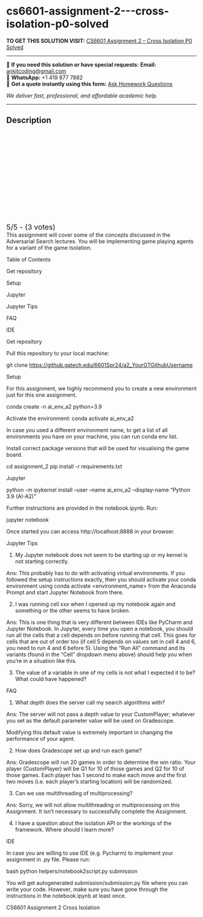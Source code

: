 # cs6601-assignment-2---cross-isolation-p0-solved
**TO GET THIS SOLUTION VISIT:** [CS6601 Assignment 2 – Cross Isolation P0 Solved](https://www.ankitcodinghub.com/product/cs6601-assignment-2-cross-isolation-p0-solved/)


---

📩 **If you need this solution or have special requests:** **Email:** ankitcoding@gmail.com  
📱 **WhatsApp:** +1 419 877 7882  
📄 **Get a quote instantly using this form:** [Ask Homework Questions](https://www.ankitcodinghub.com/services/ask-homework-questions/)

*We deliver fast, professional, and affordable academic help.*

---

<h2>Description</h2>



<div class="kk-star-ratings kksr-auto kksr-align-center kksr-valign-top" data-payload="{&quot;align&quot;:&quot;center&quot;,&quot;id&quot;:&quot;125234&quot;,&quot;slug&quot;:&quot;default&quot;,&quot;valign&quot;:&quot;top&quot;,&quot;ignore&quot;:&quot;&quot;,&quot;reference&quot;:&quot;auto&quot;,&quot;class&quot;:&quot;&quot;,&quot;count&quot;:&quot;3&quot;,&quot;legendonly&quot;:&quot;&quot;,&quot;readonly&quot;:&quot;&quot;,&quot;score&quot;:&quot;5&quot;,&quot;starsonly&quot;:&quot;&quot;,&quot;best&quot;:&quot;5&quot;,&quot;gap&quot;:&quot;4&quot;,&quot;greet&quot;:&quot;Rate this product&quot;,&quot;legend&quot;:&quot;5\/5 - (3 votes)&quot;,&quot;size&quot;:&quot;24&quot;,&quot;title&quot;:&quot;CS6601 Assignment 2 - Cross Isolation P0 Solved&quot;,&quot;width&quot;:&quot;138&quot;,&quot;_legend&quot;:&quot;{score}\/{best} - ({count} {votes})&quot;,&quot;font_factor&quot;:&quot;1.25&quot;}">

<div class="kksr-stars">

<div class="kksr-stars-inactive">
            <div class="kksr-star" data-star="1" style="padding-right: 4px">


<div class="kksr-icon" style="width: 24px; height: 24px;"></div>
        </div>
            <div class="kksr-star" data-star="2" style="padding-right: 4px">


<div class="kksr-icon" style="width: 24px; height: 24px;"></div>
        </div>
            <div class="kksr-star" data-star="3" style="padding-right: 4px">


<div class="kksr-icon" style="width: 24px; height: 24px;"></div>
        </div>
            <div class="kksr-star" data-star="4" style="padding-right: 4px">


<div class="kksr-icon" style="width: 24px; height: 24px;"></div>
        </div>
            <div class="kksr-star" data-star="5" style="padding-right: 4px">


<div class="kksr-icon" style="width: 24px; height: 24px;"></div>
        </div>
    </div>

<div class="kksr-stars-active" style="width: 138px;">
            <div class="kksr-star" style="padding-right: 4px">


<div class="kksr-icon" style="width: 24px; height: 24px;"></div>
        </div>
            <div class="kksr-star" style="padding-right: 4px">


<div class="kksr-icon" style="width: 24px; height: 24px;"></div>
        </div>
            <div class="kksr-star" style="padding-right: 4px">


<div class="kksr-icon" style="width: 24px; height: 24px;"></div>
        </div>
            <div class="kksr-star" style="padding-right: 4px">


<div class="kksr-icon" style="width: 24px; height: 24px;"></div>
        </div>
            <div class="kksr-star" style="padding-right: 4px">


<div class="kksr-icon" style="width: 24px; height: 24px;"></div>
        </div>
    </div>
</div>


<div class="kksr-legend" style="font-size: 19.2px;">
            5/5 - (3 votes)    </div>
    </div>
This assignment will cover some of the concepts discussed in the Adversarial Search lectures. You will be implementing game playing agents for a variant of the game Isolation.

Table of Contents

Get repository

Setup

Jupyter

Jupyter Tips

FAQ

IDE

Get repository

Pull this repository to your local machine:

git clone https://github.gatech.edu/6601Spr24/a2_YourGTGithubUsername

Setup

For this assignment, we highly recommend you to create a new environment just for this one assignment.

conda create -n ai_env_a2 python=3.9

Activate the environment: conda activate ai_env_a2

In case you used a different environment name, to get a list of all environments you have on your machine, you can run conda env list.

Install correct package versions that will be used for visualising the game board.

cd assignment_2 pip install -r requirements.txt

Jupyter

python -m ipykernel install –user –name ai_env_a2 –display-name “Python 3.9 (AI-A2)”

Further instructions are provided in the notebook.ipynb. Run:

jupyter notebook

Once started you can access http://localhost:8888 in your browser.

Jupyter Tips

1. My Jupyter notebook does not seem to be starting up or my kernel is not starting correctly.

Ans: This probably has to do with activating virtual environments. If you followed the setup instructions exactly, then you should activate your conda environment using conda activate &lt;environment_name&gt; from the Anaconda Prompt and start Jupyter Notebook from there.

2. I was running cell xxx when I opened up my notebook again and something or the other seems to have broken.

Ans: This is one thing that is very different between IDEs like PyCharm and Jupyter Notebook. In Jupyter, every time you open a notebook, you should run all the cells that a cell depends on before running that cell. This goes for cells that are out of order too (if cell 5 depends on values set in cell 4 and 6, you need to run 4 and 6 before 5). Using the “Run All” command and its variants (found in the “Cell” dropdown menu above) should help you when you’re in a situation like this.

3. The value of a variable in one of my cells is not what I expected it to be? What could have happened?

FAQ

1. What depth does the server call my search algorithms with?

Ans: The server will not pass a depth value to your CustomPlayer; whatever you set as the default parameter value will be used on Gradescope.

Modifying this default value is extremely important in changing the performance of your agent.

2. How does Gradescope set up and run each game?

Ans: Gradescope will run 20 games in order to determine the win ratio. Your player (CustomPlayer) will be Q1 for 10 of those games and Q2 for 10 of those games. Each player has 1 second to make each move and the first two moves (i.e. each player’s starting location) will be randomized.

3. Can we use multithreading of multiprocessing?

Ans: Sorry, we will not allow multithreading or multiprocessing on this Assignment. It isn’t necessary to successfully complete the Assignment.

4. I have a question about the isolation API or the workings of the framework. Where should I learn more?

IDE

In case you are willing to use IDE (e.g. Pycharm) to implement your assignment in .py file. Please run:

bash python helpers/notebook2script.py submission

You will get autogenerated submission/submission.py file where you can write your code. However, make sure you have gone through the instructions in the notebook.ipynb at least once.

CS6601 Assignment 2 Cross Isolation
